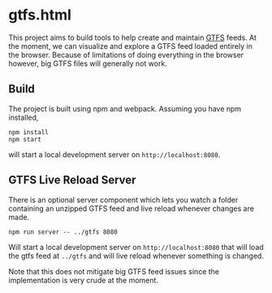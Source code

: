# gtfs.html

This project aims to build tools to help create and maintain [GTFS][1] feeds. At
the moment, we can visualize and explore a GTFS feed loaded entirely in the
browser. Because of limitations of doing everything in the browser however, big
GTFS files will generally not work.

## Build

The project is built using npm and webpack. Assuming you have npm installed,

    npm install
    npm start

will start a local development server on `http://localhost:8080`.

## GTFS Live Reload Server

There is an optional server component which lets you watch a folder containing
an unzipped GTFS feed and live reload whenever changes are made.

    npm run server -- ../gtfs 8080

Will start a local development server on `http://localhost:8080` that will load
the gtfs feed at `../gtfs` and will live reload whenever something is changed.

Note that this does not mitigate big GTFS feed issues since the implementation
is very crude at the moment.

[1]: http://gtfs.org
